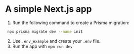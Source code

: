 # A simple Next.js app  
  
1. Run the following command to create a Prisma migration:
```bash
 npx prisma migrate dev --name init
 ```
  
2. Use `.env_example` and create your `.env` file.
3. Run the app with `npm run dev`